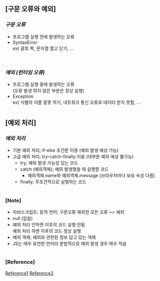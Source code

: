 ## [구문 오류와 예외]

### _구문 오류_

- 프로그램 실행 전에 발생하는 오류
- SyntaxError <br/>
  ex) 괄호 짝, 문자열 열고 닫기, ...

<br/>

### _예외 (런타임 오류)_

- 프로그램 실행 중에 발생하는 오류 <br/>
  (오류 발생 하지 않은 부분은 정상 실행)
- Exception <br/>
  ex) 식별자 이름 잘못 적기, 네트워크 통신 오류로 데이터 받지 못함, ...

#

## [예외 처리]

### _예외 처리_

- 기본 예외 처리; if-else 조건문 이용 (예외 발생 예상 가능)
- 고급 예외 처리; try-catch-finally 이용 (대부분 예외 예상 불가능)
  - try; 예외 발생 가능성 있는 코드
  - catch (예외객체); 예외 발생했을 때 실행할 코드
    - 예외객체.name와 예외객체.message (브라우저마다 보유 속성 다름)
  - finally; 무조건적으로 실행하는 코드

#

### [Note]

- 자바스크립트: 동적 언어; 구문오류 제외한 모든 오류 => 예외
- null (없음)
- 예외 처리 안하면 이후의 코드 실행 안됨 <br/>
  예외 처리 하면 이후의 코드 정상 실행
- 예외 객체; 예외와 관련된 정보 담고 있는 객체
- JS는 매우 유연한 언어라 문법적으로 예외 발생 경우 매우 적음

#

### [Reference]

[Reference1](https://www.youtube.com/watch?v=h6uMV3iuGHE&list=PLBXuLgInP-5kxpAKy2DNXoebCse2grHjl&index=54)
[Reference2](https://www.youtube.com/watch?v=v4F15l_1Zws&list=PLBXuLgInP-5kxpAKy2DNXoebCse2grHjl&index=55)
